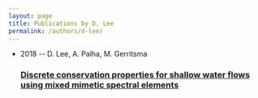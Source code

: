 ```yaml
---
layout: page
title: Publications by D. Lee
permalink: /authors/d-lee/
---
```


<ul class="post-list">
<li><span class='post-meta'>2018 -- D. Lee, A. Palha, M. Gerritsma</span><h3><a class='post-link' href='../../discrete-conservation-properties-for-shallow-water-flows-using-mixed-mimetic-spectral-elements'>Discrete conservation properties for shallow water flows using mixed mimetic spectral elements</a></h3></li>

</ul>
